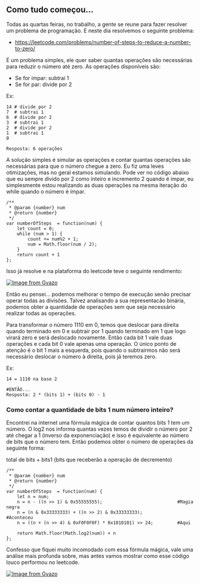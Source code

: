 ## Como tudo começou...

Todas as quartas feiras, no trabalho, a gente se reune para fazer resolver um problema de programação. E neste dia resolvemos o seguinte problema:

- https://leetcode.com/problems/number-of-steps-to-reduce-a-number-to-zero/

É um problema simples, ele quer saber quantas operações são necessárias para reduzir o número até zero. As operações disponíveis são:

- Se for ímpar: subtrai 1
- Se for par: divide por 2

Ex:
```
14 # divide por 2
7  # subtrai 1
6  # divide por 2
3  # subtrai 1
2  # divide por 2
1  # subtrai 1
0

Resposta: 6 operações
```
A solução simples é simular as operações e contar quantas operações são necessárias para que o número chegue a zero. Eu fiz uma leves otimizações, mas no geral estamos simulando. Pode ver no código abaixo que eu sempre divido por 2 como inteiro e incremento 2 quando é ímpar, eu simplesmente estou realizando as duas operações na mesma iteração do while quando o número é ímpar.

```
/**
 * @param {number} num
 * @return {number}
 */
var numberOfSteps  = function(num) {
    let count = 0;
    while (num > 1) {
        count += num%2 + 1;
        num = Math.floor(num / 2);
    }
    return count + 1
};
```

Isso já resolve e na plataforma do leetcode teve o seguinte rendimento:

[![Image from Gyazo](https://i.gyazo.com/ed41f87a45163b8e8434cc07b7024a15.png)](https://gyazo.com/ed41f87a45163b8e8434cc07b7024a15)


Então eu pensei... podemos melhorar o tempo de execução senão precisar operar todas as divisões. Talvez analisando a sua representacão binária, podemos obter a quantidade de operações sem que seja necessário realizar todas as operações.

Para transformar o número 1110 em 0, temos que deslocar para direita quando terminado em 0 e subtrair por 1 quando terminado em 1 que logo virará zero e será deslocado novamente. Então cada bit 1 vale duas operações e cada bit 0 vale apenas uma operação. O único ponto de atenção é o bit 1 mais a esquerda, pois quando o subtrairmos não será necessário deslocar o número à direita, pois já teremos zero.

Ex:
```
14 = 1110 na base 2

#ENTÃO...
Resposta: 2 * (bits 1) + (bits 0) - 1
```

### Como contar a quantidade de bits 1 num número inteiro?

Encontrei na internet uma fórmula mágica de contar quantos bits 1 tem um número. O log2 nos informa quantas vezes temos de dividir o número por 2 até chegar a 1 (inverso da exponenciação) e isso é equivalente ao número de bits que o número tem. Então podemos obter o número de operações da seguinte forma:

total de bits + bits1 (bits que receberão a operação de decremento)

```
/**
 * @param {number} num
 * @return {number}
 */
var numberOfSteps  = function(num) {
    let n = num;
    n = n - ((n >> 1) & 0x55555555);                            #Magia negra
    n = (n & 0x33333333) + ((n >> 2) & 0x33333333);             #Aconteceu
    n = ((n + (n >> 4) & 0xF0F0F0F) * 0x1010101) >> 24;         #Aqui
    
    return Math.floor(Math.log2(num)) + n
};
```

Confesso que fiquei muito incomodado com essa fórmula mágica, vale uma análise mais profunda sobre, mas antes vamos mostrar como esse código louco performou no leetcode.

[![Image from Gyazo](https://i.gyazo.com/dc904eef0e2f1d596d6b324ba4d0e5ae.png)](https://gyazo.com/dc904eef0e2f1d596d6b324ba4d0e5ae)